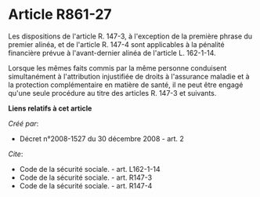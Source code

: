 # Article R861-27

Les dispositions de l'article R. 147-3, à l'exception de la première phrase du premier alinéa, et de l'article R. 147-4 sont
applicables à la pénalité financière prévue à l'avant-dernier alinéa de l'article L. 162-1-14. 

Lorsque les mêmes faits commis par la même personne conduisent simultanément à l'attribution injustifiée de droits à
l'assurance maladie et à la protection complémentaire en matière de santé, il ne peut être engagé qu'une seule procédure au
titre des articles R. 147-3 et suivants.

**Liens relatifs à cet article**

_Créé par_:

  - Décret n°2008-1527 du 30 décembre 2008 - art. 2

_Cite_:

  - Code de la sécurité sociale. - art. L162-1-14
  - Code de la sécurité sociale. - art. R147-3
  - Code de la sécurité sociale. - art. R147-4
